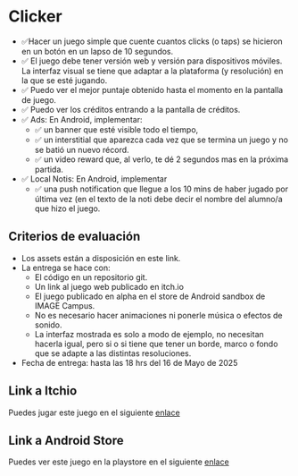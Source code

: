 # Clicker

- ✅Hacer un juego simple que cuente cuantos clicks (o taps) se hicieron en un botón en un lapso de
10 segundos.
- ✅ El juego debe tener versión web y versión para dispositivos móviles. La interfaz visual se tiene
que adaptar a la plataforma (y resolución) en la que se esté jugando.
- ✅ Puedo ver el mejor puntaje obtenido hasta el momento en la pantalla de juego.
- ✅ Puedo ver los créditos entrando a la pantalla de créditos.
- ✅ Ads: En Android, implementar:
  - ✅ un banner que esté visible todo el tiempo,
  - ✅ un interstitial que aparezca cada vez que se termina un juego y no se batió un nuevo récord.
  - ✅ un video reward que, al verlo, te dé 2 segundos mas en la próxima partida.
- ✅ Local Notis: En Android, implementar
  - ✅ una push notification que llegue a los 10 mins de haber jugado por última vez (en el texto de
la noti debe decir el nombre del alumno/a que hizo el juego.

## Criterios de evaluación

- Los assets están a disposición en este link.
- La entrega se hace con:
  - El código en un repositorio git.
  - Un link al juego web publicado en itch.io
  - El juego publicado en alpha en el store de Android sandbox de IMAGE Campus.
  - No es necesario hacer animaciones ni ponerle música o efectos de sonido.
  - La interfaz mostrada es solo a modo de ejemplo, no necesitan hacerla igual, pero si o si tiene
    que tener un borde, marco o fondo que se adapte a las distintas resoluciones.
- Fecha de entrega: hasta las 18 hrs del 16 de Mayo de 2025

## Link a Itchio

Puedes jugar este juego en el siguiente [enlace](https://danielfimiani.itch.io/clicker)

## Link a Android Store

Puedes ver este juego en la playstore en el siguiente [enlace](https://play.google.com/apps/test/com.dfimiani.clicker/2)
